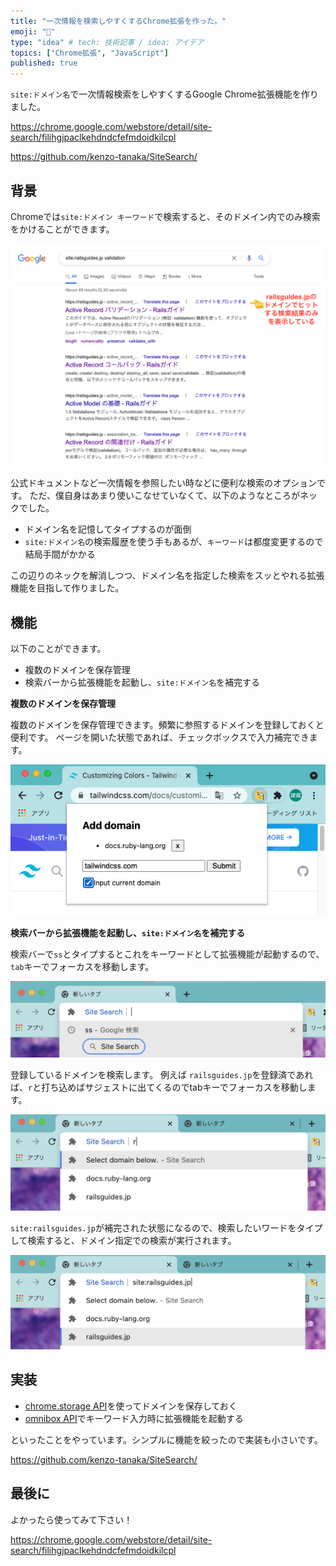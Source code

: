 ```yaml
---
title: "一次情報を検索しやすくするChrome拡張を作った。"
emoji: "🧐"
type: "idea" # tech: 技術記事 / idea: アイデア
topics: ["Chrome拡張", "JavaScript"]
published: true
---
```


`site:ドメイン名`で一次情報検索をしやすくするGoogle Chrome拡張機能を作りました。

https://chrome.google.com/webstore/detail/site-search/filihgjpaclkehdndcfefmdoidkilcpl

https://github.com/kenzo-tanaka/SiteSearch/


## 背景

Chromeでは`site:ドメイン キーワード`で検索すると、そのドメイン内でのみ検索をかけることができます。

![](/images/chrome-extension/img1.png)

公式ドキュメントなど一次情報を参照したい時などに便利な検索のオプションです。
ただ、僕自身はあまり使いこなせていなくて、以下のようなところがネックでした。

- ドメイン名を記憶してタイプするのが面倒
- `site:ドメイン名`の検索履歴を使う手もあるが、`キーワード`は都度変更するので結局手間がかかる

この辺りのネックを解消しつつ、ドメイン名を指定した検索をスッとやれる拡張機能を目指して作りました。

## 機能

以下のことができます。

- 複数のドメインを保存管理
- 検索バーから拡張機能を起動し、`site:ドメイン名`を補完する

**複数のドメインを保存管理**

複数のドメインを保存管理できます。頻繁に参照するドメインを登録しておくと便利です。
ページを開いた状態であれば、チェックボックスで入力補完できます。

![](/images/chrome-extension/img2.png)

**検索バーから拡張機能を起動し、`site:ドメイン名`を補完する**

検索バーで`ss`とタイプするとこれをキーワードとして拡張機能が起動するので、`tab`キーでフォーカスを移動します。

![](/images/chrome-extension/img3.png)

登録しているドメインを検索します。
例えば `railsguides.jp`を登録済であれば、`r`と打ち込めばサジェストに出てくるのでtabキーでフォーカスを移動します。

![](/images/chrome-extension/img4.png)

`site:railsguides.jp`が補完された状態になるので、検索したいワードをタイプして検索すると、ドメイン指定での検索が実行されます。

![](/images/chrome-extension/img5.png)

## 実装

- [chrome.storage API](https://developer.chrome.com/docs/extensions/reference/storage/)を使ってドメインを保存しておく
- [omnibox API](https://developer.chrome.com/docs/extensions/reference/omnibox/)でキーワード入力時に拡張機能を起動する

といったことをやっています。シンプルに機能を絞ったので実装も小さいです。

https://github.com/kenzo-tanaka/SiteSearch/

## 最後に

よかったら使ってみて下さい！

https://chrome.google.com/webstore/detail/site-search/filihgjpaclkehdndcfefmdoidkilcpl
